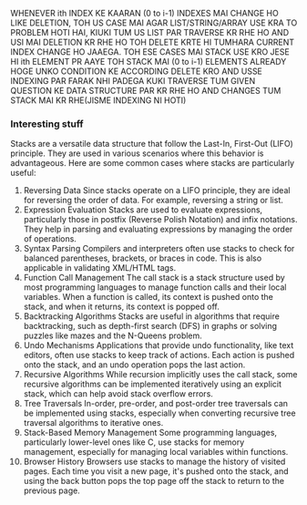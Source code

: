 WHENEVER ith INDEX KE KAARAN (0 to i-1) INDEXES MAI CHANGE HO LIKE DELETION, TOH US CASE MAI AGAR LIST/STRING/ARRAY USE KRA TO PROBLEM HOTI HAI,
KIUKI TUM US LIST PAR TRAVERSE KR RHE HO AND USI MAI DELETION KR RHE HO TOH DELETE KRTE HI TUMHARA CURRENT INDEX CHANGE HO JAAEGA.
TOH ESE CASES MAI STACK USE KRO JESE HI ith ELEMENT PR AAYE TOH STACK MAI (0 to i-1) ELEMENTS ALREADY HOGE UNKO CONDITION KE ACCORDING DELETE KRO
AND USSE INDEXING PAR FARAK NHI PADEGA KUKI TRAVERSE TUM GIVEN QUESTION KE DATA STRUCTURE PAR KR RHE HO AND CHANGES TUM STACK MAI KR RHE(JISME INDEXING NI HOTI)

### Interesting stuff
Stacks are a versatile data structure that follow the Last-In, First-Out (LIFO) principle. They are used in various scenarios where this behavior is advantageous. Here are some common cases where stacks are particularly useful:

1. Reversing Data
   Since stacks operate on a LIFO principle, they are ideal for reversing the order of data. For example, reversing a string or list.
2. Expression Evaluation
   Stacks are used to evaluate expressions, particularly those in postfix (Reverse Polish Notation) and infix notations. They help in parsing and evaluating expressions by managing the order of operations.
3. Syntax Parsing
   Compilers and interpreters often use stacks to check for balanced parentheses, brackets, or braces in code. This is also applicable in validating XML/HTML tags.
4. Function Call Management
   The call stack is a stack structure used by most programming languages to manage function calls and their local variables. When a function is called, its context is pushed onto the stack, and when it returns, its context is popped off.
5. Backtracking Algorithms
   Stacks are useful in algorithms that require backtracking, such as depth-first search (DFS) in graphs or solving puzzles like mazes and the N-Queens problem.
6. Undo Mechanisms
   Applications that provide undo functionality, like text editors, often use stacks to keep track of actions. Each action is pushed onto the stack, and an undo operation pops the last action.
7. Recursive Algorithms
   While recursion implicitly uses the call stack, some recursive algorithms can be implemented iteratively using an explicit stack, which can help avoid stack overflow errors.
8. Tree Traversals
   In-order, pre-order, and post-order tree traversals can be implemented using stacks, especially when converting recursive tree traversal algorithms to iterative ones.
9. Stack-Based Memory Management
   Some programming languages, particularly lower-level ones like C, use stacks for memory management, especially for managing local variables within functions.
10. Browser History
    Browsers use stacks to manage the history of visited pages. Each time you visit a new page, it's pushed onto the stack, and using the back button pops the top page off the stack to return to the previous page.